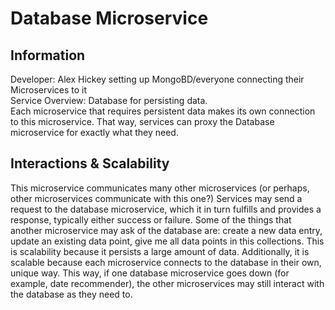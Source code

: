 # Database Microservice

## Information
Developer: Alex Hickey setting up MongoBD/everyone connecting their Microservices to it \
Service Overview: Database for persisting data. \
Each microservice that requires persistent data makes its own connection to this microservice. That way, services can proxy the Database microservice for exactly what they need.

## Interactions & Scalability

This microservice communicates many other microservices (or perhaps, other microservices communicate with this one?) Services may send a request to the database microservice, which it in turn fulfills and provides a response, typically either success or failure. Some of the things that another microservice may ask of the database are: create a new data entry, update an existing data point, give me all data points in this collections. This is scalability because it persists a large amount of data. Additionally, it is scalable because each microservice connects to the database in their own, unique way. This way, if one database microservice goes down (for example, date recommender), the other microservices may still interact with the database as they need to.